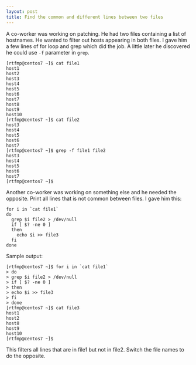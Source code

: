 ```yaml
---
layout: post
title: Find the common and different lines between two files
---
```


A co-worker was working on patching. He had two files containing a list of hostnames. He wanted to filter out hosts appearing in both files. I gave him a few lines of for loop and grep which did the job. A little later he discovered he could use `-f` parameter in `grep`. 

    [rtfmp@centos7 ~]$ cat file1
    host1
    host2
    host3
    host4
    host5
    host6
    host7
    host8
    host9
    host10
    [rtfmp@centos7 ~]$ cat file2
    host3
    host4
    host5
    host6
    host7
    [rtfmp@centos7 ~]$ grep -f file1 file2
    host3
    host4
    host5
    host6
    host7
    [rtfmp@centos7 ~]$

Another co-worker was working on something else and he needed the opposite. Print all lines that  is not common between files. I gave him this:

    for i in `cat file1`
    do
      grep $i file2 > /dev/null
      if [ $? -ne 0 ]
      then
        echo $i >> file3
      fi
    done

Sample output:

    [rtfmp@centos7 ~]$ for i in `cat file1`
    > do
    > grep $i file2 > /dev/null
    > if [ $? -ne 0 ]
    > then
    > echo $i >> file3
    > fi
    > done
    [rtfmp@centos7 ~]$ cat file3
    host1
    host2
    host8
    host9
    host10
    [rtfmp@centos7 ~]$

This filters all lines that are in file1 but not in file2. Switch the file names to do the opposite.
